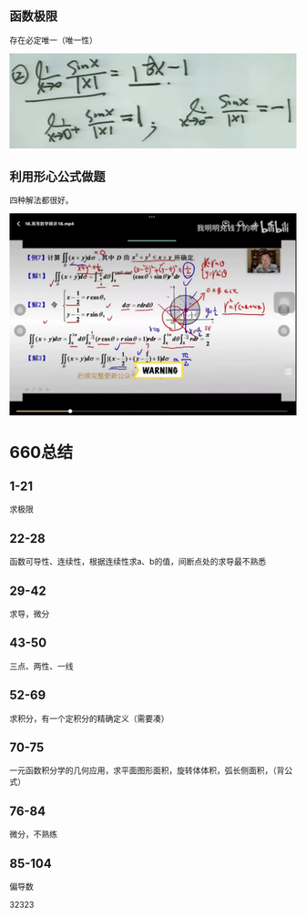 ## 函数极限

存在必定唯一（唯一性）

![image-20230310161039471](数学基础知识.assets/image-20230310161039471.png)

## 利用形心公式做题

四种解法都很好。

![image-20230410212118235](数学基础知识.assets/image-20230410212118235.png)

# 660总结

## 1-21

求极限

## 22-28

函数可导性、连续性，根据连续性求a、b的值，间断点处的求导最不熟悉

## 29-42

求导，微分

## 43-50

三点、两性、一线

## 52-69

求积分，有一个定积分的精确定义（需要凑）

## 70-75

一元函数积分学的几何应用，求平面图形面积，旋转体体积，弧长侧面积，（背公式）

## 76-84

微分，不熟练

## 85-104

偏导数

32323
